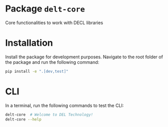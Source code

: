 # Package `delt-core`
Core functionalities to work with DECL libraries

# Installation

Install the package for development purposes.
Navigate to the root folder of the package and run the following command:

```bash
pip install -e ".[dev,test]"
```

# CLI

In a terminal, run the following commands to test the CLI:

```bash
delt-core  # Welcome to DEL Technology!
delt-core --help
```